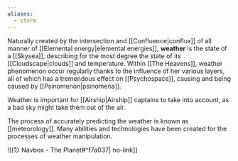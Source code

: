 ```yaml
---
aliases:
  - storm
---
```


Naturally created by the intersection and [[Confluence|conflux]] of all manner of [[Elemental energy|elemental energies]], **weather** is the state of a [[Skysea]], describing for the most degree the state of its [[Cloudscape|clouds]] and temperature. Within [[The Heavens]], weather phenomenon occur regularly thanks to the influence of her various layers, all of which has a tremendous effect on [[Psychospace]], causing and being caused by [[Psinomenon|psinomena]].

Weather is important for [[Airship|Airship]] captains to take into account, as a bad sky might take them out of the air.

The process of accurately predicting the weather is known as [[meteorology]]. Many abilities and technologies have been created for the processes of weather manipulation. 

![[⎋ Navbox - The Planet#^f7a037| no-link]]